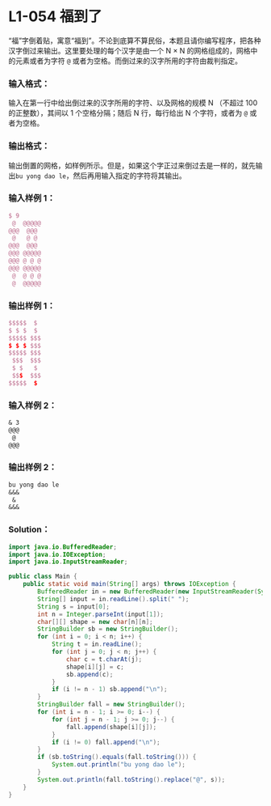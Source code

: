 # L1-054 福到了

“福”字倒着贴，寓意“福到”。不论到底算不算民俗，本题且请你编写程序，把各种汉字倒过来输出。这里要处理的每个汉字是由一个 N × N 的网格组成的，网格中的元素或者为字符 `@` 或者为空格。而倒过来的汉字所用的字符由裁判指定。

### 输入格式：

输入在第一行中给出倒过来的汉字所用的字符、以及网格的规模 N （不超过 100 的正整数），其间以 1 个空格分隔；随后 N 行，每行给出 N 个字符，或者为 `@` 或者为空格。

### 输出格式：

输出倒置的网格，如样例所示。但是，如果这个字正过来倒过去是一样的，就先输出`bu yong dao le`，然后再用输入指定的字符将其输出。

### 输入样例 1：

```tex
$ 9
 @  @@@@@
@@@  @@@
 @   @ @
@@@  @@@
@@@ @@@@@
@@@ @ @ @
@@@ @@@@@
 @  @ @ @
 @  @@@@@
```

### 输出样例 1：

```tex
$$$$$  $
$ $ $  $
$$$$$ $$$
$ $ $ $$$
$$$$$ $$$
 $$$  $$$
 $ $   $
 $$$  $$$
$$$$$  $
```

### 输入样例 2：

```tex
& 3
@@@
 @
@@@
```

### 输出样例 2：

```tex
bu yong dao le
&&&
 &
&&&
```

### Solution：

```java
import java.io.BufferedReader;
import java.io.IOException;
import java.io.InputStreamReader;

public class Main {
    public static void main(String[] args) throws IOException {
        BufferedReader in = new BufferedReader(new InputStreamReader(System.in));
        String[] input = in.readLine().split(" ");
        String s = input[0];
        int n = Integer.parseInt(input[1]);
        char[][] shape = new char[n][n];
        StringBuilder sb = new StringBuilder();
        for (int i = 0; i < n; i++) {
            String t = in.readLine();
            for (int j = 0; j < n; j++) {
                char c = t.charAt(j);
                shape[i][j] = c;
                sb.append(c);
            }
            if (i != n - 1) sb.append("\n");
        }
        StringBuilder fall = new StringBuilder();
        for (int i = n - 1; i >= 0; i--) {
            for (int j = n - 1; j >= 0; j--) {
                fall.append(shape[i][j]);
            }
            if (i != 0) fall.append("\n");
        }
        if (sb.toString().equals(fall.toString())) {
            System.out.println("bu yong dao le");
        }
        System.out.println(fall.toString().replace("@", s));
    }
}
```
